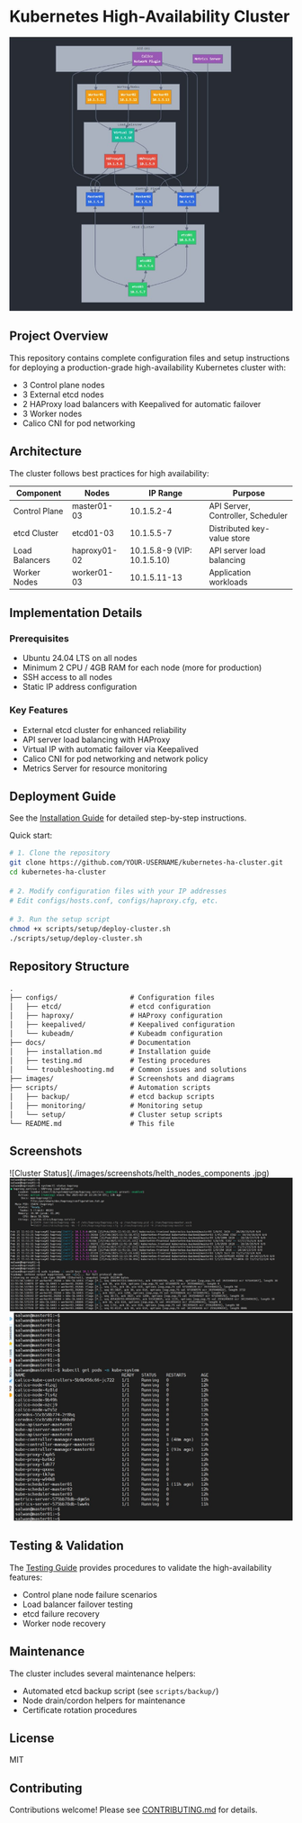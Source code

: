 # Kubernetes High-Availability Cluster

![Kubernetes HA Architecture](./images/topology.jpg)

## Project Overview

This repository contains complete configuration files and setup instructions for deploying a production-grade high-availability Kubernetes cluster with:

- 3 Control plane nodes
- 3 External etcd nodes 
- 2 HAProxy load balancers with Keepalived for automatic failover
- 3 Worker nodes
- Calico CNI for pod networking

## Architecture

The cluster follows best practices for high availability:

| Component | Nodes | IP Range | Purpose |
|-----------|-------|----------|---------|
| Control Plane | master01-03 | 10.1.5.2-4 | API Server, Controller, Scheduler |
| etcd Cluster | etcd01-03 | 10.1.5.5-7 | Distributed key-value store |
| Load Balancers | haproxy01-02 | 10.1.5.8-9 (VIP: 10.1.5.10) | API server load balancing |
| Worker Nodes | worker01-03 | 10.1.5.11-13 | Application workloads |

## Implementation Details

### Prerequisites
- Ubuntu 24.04 LTS on all nodes
- Minimum 2 CPU / 4GB RAM for each node (more for production)
- SSH access to all nodes
- Static IP address configuration

### Key Features
- External etcd cluster for enhanced reliability
- API server load balancing with HAProxy
- Virtual IP with automatic failover via Keepalived
- Calico CNI for pod networking and network policy
- Metrics Server for resource monitoring

## Deployment Guide

See the [Installation Guide](./docs/installation.md) for detailed step-by-step instructions.

Quick start:
```bash
# 1. Clone the repository
git clone https://github.com/YOUR-USERNAME/kubernetes-ha-cluster.git
cd kubernetes-ha-cluster

# 2. Modify configuration files with your IP addresses
# Edit configs/hosts.conf, configs/haproxy.cfg, etc.

# 3. Run the setup script
chmod +x scripts/setup/deploy-cluster.sh
./scripts/setup/deploy-cluster.sh
```

## Repository Structure

```
.
├── configs/                  # Configuration files
│   ├── etcd/                 # etcd configuration
│   ├── haproxy/              # HAProxy configuration
│   ├── keepalived/           # Keepalived configuration
│   └── kubeadm/              # Kubeadm configuration
├── docs/                     # Documentation
│   ├── installation.md       # Installation guide
│   ├── testing.md            # Testing procedures
│   └── troubleshooting.md    # Common issues and solutions
├── images/                   # Screenshots and diagrams
├── scripts/                  # Automation scripts
│   ├── backup/               # etcd backup scripts
│   ├── monitoring/           # Monitoring setup
│   └── setup/                # Cluster setup scripts
└── README.md                 # This file
```

## Screenshots

![Cluster Status](./images/screenshots/helth_nodes_components .jpg)
![HAProxy Status](./images/screenshots/HAproxy_status_vip.jpg)
![Kubernetes Dashboard](./images/screenshots/kube_system_pods.jpg)

## Testing & Validation

The [Testing Guide](./docs/testing.md) provides procedures to validate the high-availability features:
- Control plane node failure scenarios
- Load balancer failover testing
- etcd failure recovery
- Worker node recovery

## Maintenance

The cluster includes several maintenance helpers:
- Automated etcd backup script (see `scripts/backup/`)
- Node drain/cordon helpers for maintenance
- Certificate rotation procedures

## License

MIT

## Contributing

Contributions welcome! Please see [CONTRIBUTING.md](./CONTRIBUTING.md) for details.
